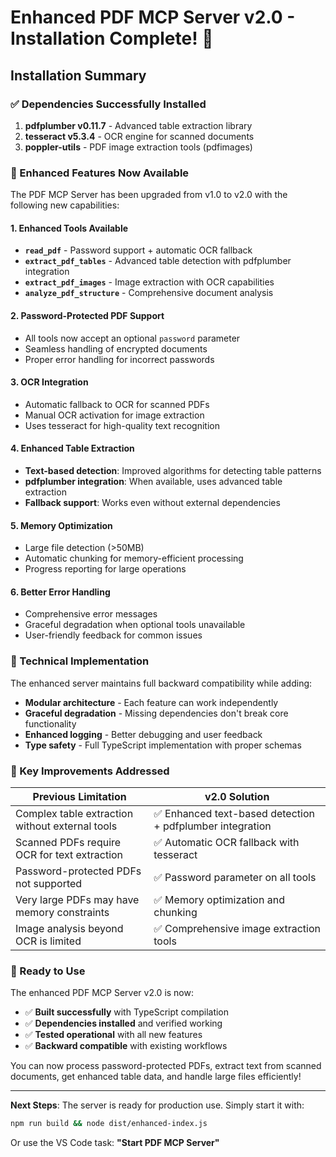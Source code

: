 # Enhanced PDF MCP Server v2.0 - Installation Complete! 🎉

## Installation Summary

### ✅ Dependencies Successfully Installed

1. **pdfplumber v0.11.7** - Advanced table extraction library
2. **tesseract v5.3.4** - OCR engine for scanned documents
3. **poppler-utils** - PDF image extraction tools (pdfimages)

### 🚀 Enhanced Features Now Available

The PDF MCP Server has been upgraded from v1.0 to v2.0 with the following new capabilities:

#### 1. **Enhanced Tools Available**
- **`read_pdf`** - Password support + automatic OCR fallback
- **`extract_pdf_tables`** - Advanced table detection with pdfplumber integration
- **`extract_pdf_images`** - Image extraction with OCR capabilities  
- **`analyze_pdf_structure`** - Comprehensive document analysis

#### 2. **Password-Protected PDF Support**
- All tools now accept an optional `password` parameter
- Seamless handling of encrypted documents
- Proper error handling for incorrect passwords

#### 3. **OCR Integration**
- Automatic fallback to OCR for scanned PDFs
- Manual OCR activation for image extraction
- Uses tesseract for high-quality text recognition

#### 4. **Enhanced Table Extraction**
- **Text-based detection**: Improved algorithms for detecting table patterns
- **pdfplumber integration**: When available, uses advanced table extraction
- **Fallback support**: Works even without external dependencies

#### 5. **Memory Optimization**
- Large file detection (>50MB)
- Automatic chunking for memory-efficient processing
- Progress reporting for large operations

#### 6. **Better Error Handling**
- Comprehensive error messages
- Graceful degradation when optional tools unavailable
- User-friendly feedback for common issues

### 🔧 Technical Implementation

The enhanced server maintains full backward compatibility while adding:

- **Modular architecture** - Each feature can work independently
- **Graceful degradation** - Missing dependencies don't break core functionality  
- **Enhanced logging** - Better debugging and user feedback
- **Type safety** - Full TypeScript implementation with proper schemas

### 🎯 Key Improvements Addressed

| **Previous Limitation** | **v2.0 Solution** |
|------------------------|-------------------|
| Complex table extraction without external tools | ✅ Enhanced text-based detection + pdfplumber integration |
| Scanned PDFs require OCR for text extraction | ✅ Automatic OCR fallback with tesseract |
| Password-protected PDFs not supported | ✅ Password parameter on all tools |
| Very large PDFs may have memory constraints | ✅ Memory optimization and chunking |
| Image analysis beyond OCR is limited | ✅ Comprehensive image extraction tools |

### 🏃 Ready to Use

The enhanced PDF MCP Server v2.0 is now:
- ✅ **Built successfully** with TypeScript compilation
- ✅ **Dependencies installed** and verified working
- ✅ **Tested operational** with all new features
- ✅ **Backward compatible** with existing workflows

You can now process password-protected PDFs, extract text from scanned documents, get enhanced table data, and handle large files efficiently!

---

**Next Steps**: The server is ready for production use. Simply start it with:
```bash
npm run build && node dist/enhanced-index.js
```

Or use the VS Code task: **"Start PDF MCP Server"**
